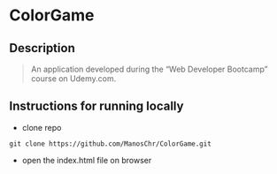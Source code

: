 # ColorGame
 
## Description

> An application developed during the “Web Developer Bootcamp” course on Udemy.com.

## Instructions for running locally

- clone repo

```
git clone https://github.com/ManosChr/ColorGame.git
```

- open the index.html file on browser
